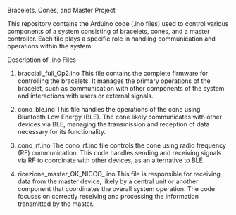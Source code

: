 Bracelets, Cones, and Master Project

This repository contains the Arduino code (.ino files) used to control various components of a system consisting of bracelets, cones, and a master controller. Each file plays a specific role in handling communication and operations within the system.

Description of .ino Files
1. bracciali_full_Op2.ino
This file contains the complete firmware for controlling the bracelets. It manages the primary operations of the bracelet, such as communication with other components of the system and interactions with users or external signals. 

2. cono_ble.ino
This file handles the operations of the cone using Bluetooth Low Energy (BLE). The cone likely communicates with other devices via BLE, managing the transmission and reception of data necessary for its functionality.

3. cono_rf.ino
The cono_rf.ino file controls the cone using radio frequency (RF) communication. This code handles sending and receiving signals via RF to coordinate with other devices, as an alternative to BLE.

4. ricezione_master_OK_NICCO_.ino
This file is responsible for receiving data from the master device, likely by a central unit or another component that coordinates the overall system operation. The code focuses on correctly receiving and processing the information transmitted by the master.

